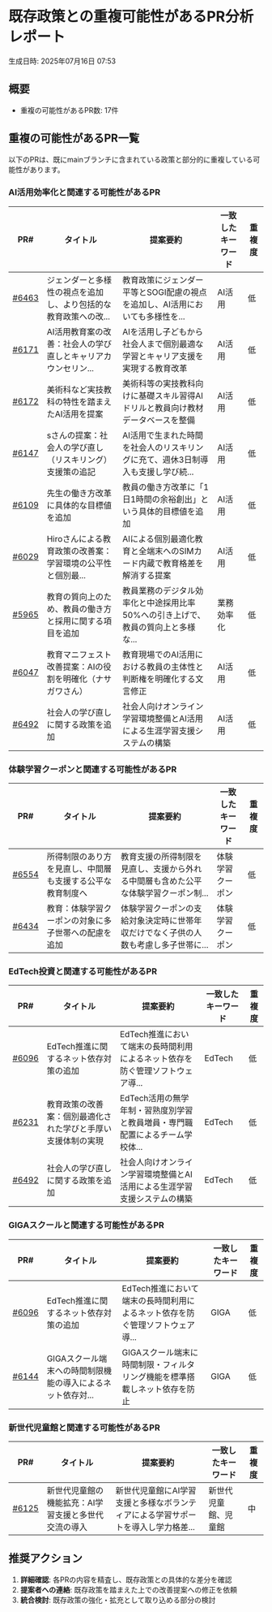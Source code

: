 # 既存政策との重複可能性があるPR分析レポート

生成日時: 2025年07月16日 07:53

## 概要
- 重複の可能性があるPR数: 17件

## 重複の可能性があるPR一覧

以下のPRは、既にmainブランチに含まれている政策と部分的に重複している可能性があります。

### AI活用効率化と関連する可能性があるPR

| PR# | タイトル | 提案要約 | 一致したキーワード | 重複度 |
|-----|---------|---------|------------------|--------|
| [#6463](https://github.com/team-mirai/policy/pull/6463) | ジェンダーと多様性の視点を追加し、より包括的な教育政策への改... | 教育政策にジェンダー平等とSOGI配慮の視点を追加し、AI活用においても多様性を... | AI活用 | 低 |
| [#6171](https://github.com/team-mirai/policy/pull/6171) | AI活用教育案の改善：社会人の学び直しとキャリアカウンセリン... | AIを活用し子どもから社会人まで個別最適な学習とキャリア支援を実現する教育改革 | AI活用 | 低 |
| [#6172](https://github.com/team-mirai/policy/pull/6172) | 美術科など実技教科の特性を踏まえたAI活用を提案 | 美術科等の実技教科向けに基礎スキル習得AIドリルと教員向け教材データベースを整備 | AI活用 | 低 |
| [#6147](https://github.com/team-mirai/policy/pull/6147) | sさんの提案：社会人の学び直し（リスキリング）支援策の追記 | AI活用で生まれた時間を社会人のリスキリングに充て、週休3日制導入も支援し学び続... | AI活用 | 低 |
| [#6109](https://github.com/team-mirai/policy/pull/6109) | 先生の働き方改革に具体的な目標値を追加 | 教員の働き方改革に「1日1時間の余裕創出」という具体的目標値を追加 | AI活用 | 低 |
| [#6029](https://github.com/team-mirai/policy/pull/6029) | Hiroさんによる教育政策の改善案：学習環境の公平性と個別最... | AIによる個別最適化教育と全端末へのSIMカード内蔵で教育格差を解消する提案 | AI活用 | 低 |
| [#5965](https://github.com/team-mirai/policy/pull/5965) | 教育の質向上のため、教員の働き方と採用に関する項目を追加 | 教員業務のデジタル効率化と中途採用比率50%への引き上げで、教員の質向上と多様な... | 業務効率化 | 低 |
| [#6047](https://github.com/team-mirai/policy/pull/6047) | 教育マニフェスト改善提案：AIの役割を明確化（ナサガワさん） | 教育現場でのAI活用における教員の主体性と判断権を明確化する文言修正 | AI活用 | 低 |
| [#6492](https://github.com/team-mirai/policy/pull/6492) | 社会人の学び直しに関する政策を追加 | 社会人向けオンライン学習環境整備とAI活用による生涯学習支援システムの構築 | AI活用 | 低 |

### 体験学習クーポンと関連する可能性があるPR

| PR# | タイトル | 提案要約 | 一致したキーワード | 重複度 |
|-----|---------|---------|------------------|--------|
| [#6554](https://github.com/team-mirai/policy/pull/6554) | 所得制限のあり方を見直し、中間層も支援する公平な教育制度へ | 教育支援の所得制限を見直し、支援から外れる中間層も含めた公平な体験学習クーポン制... | 体験学習クーポン | 低 |
| [#6434](https://github.com/team-mirai/policy/pull/6434) | 教育：体験学習クーポンの対象に多子世帯への配慮を追加 | 体験学習クーポンの支給対象決定時に世帯年収だけでなく子供の人数も考慮し多子世帯に... | 体験学習クーポン | 低 |

### EdTech投資と関連する可能性があるPR

| PR# | タイトル | 提案要約 | 一致したキーワード | 重複度 |
|-----|---------|---------|------------------|--------|
| [#6096](https://github.com/team-mirai/policy/pull/6096) | EdTech推進に関するネット依存対策の追加 | EdTech推進において端末の長時間利用によるネット依存を防ぐ管理ソフトウェア導... | EdTech | 低 |
| [#6231](https://github.com/team-mirai/policy/pull/6231) | 教育政策の改善案：個別最適化された学びと手厚い支援体制の実現 | EdTech活用の無学年制・習熟度別学習と教員増員・専門職配置によるチーム学校体... | EdTech | 低 |
| [#6492](https://github.com/team-mirai/policy/pull/6492) | 社会人の学び直しに関する政策を追加 | 社会人向けオンライン学習環境整備とAI活用による生涯学習支援システムの構築 | EdTech | 低 |

### GIGAスクールと関連する可能性があるPR

| PR# | タイトル | 提案要約 | 一致したキーワード | 重複度 |
|-----|---------|---------|------------------|--------|
| [#6096](https://github.com/team-mirai/policy/pull/6096) | EdTech推進に関するネット依存対策の追加 | EdTech推進において端末の長時間利用によるネット依存を防ぐ管理ソフトウェア導... | GIGA | 低 |
| [#6144](https://github.com/team-mirai/policy/pull/6144) | GIGAスクール端末への時間制限機能の導入によるネット依存対... | GIGAスクール端末に時間制限・フィルタリング機能を標準搭載しネット依存を防止 | GIGA | 低 |

### 新世代児童館と関連する可能性があるPR

| PR# | タイトル | 提案要約 | 一致したキーワード | 重複度 |
|-----|---------|---------|------------------|--------|
| [#6125](https://github.com/team-mirai/policy/pull/6125) | 新世代児童館の機能拡充：AI学習支援と多世代交流の導入 | 新世代児童館にAI学習支援と多様なボランティアによる学習サポートを導入し学力格差... | 新世代児童館、児童館 | 中 |

## 推奨アクション
1. **詳細確認**: 各PRの内容を精査し、既存政策との具体的な差分を確認
2. **提案者への連絡**: 既存政策を踏まえた上での改善提案への修正を依頼
3. **統合検討**: 既存政策の強化・拡充として取り込める部分の検討